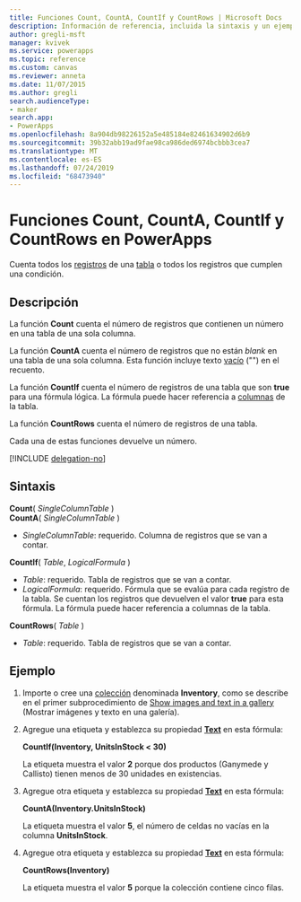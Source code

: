 ```yaml
---
title: Funciones Count, CountA, CountIf y CountRows | Microsoft Docs
description: Información de referencia, incluida la sintaxis y un ejemplo, para las funciones Count, CountA, contar.Si y CountRows en PowerApps
author: gregli-msft
manager: kvivek
ms.service: powerapps
ms.topic: reference
ms.custom: canvas
ms.reviewer: anneta
ms.date: 11/07/2015
ms.author: gregli
search.audienceType:
- maker
search.app:
- PowerApps
ms.openlocfilehash: 8a904db98226152a5e485184e82461634902d6b9
ms.sourcegitcommit: 39b32abb19ad9fae98ca986ded6974bcbbb3cea7
ms.translationtype: MT
ms.contentlocale: es-ES
ms.lasthandoff: 07/24/2019
ms.locfileid: "68473940"
---
```

# <a name="count-counta-countif-and-countrows-functions-in-powerapps"></a>Funciones Count, CountA, CountIf y CountRows en PowerApps
Cuenta todos los [registros](../working-with-tables.md#records) de una [tabla](../working-with-tables.md) o todos los registros que cumplen una condición.

## <a name="description"></a>Descripción
La función **Count** cuenta el número de registros que contienen un número en una tabla de una sola columna.

La función **CountA** cuenta el número de registros que no están *blank* en una tabla de una sola columna. Esta función incluye texto [vacío](function-isblank-isempty.md) ("") en el recuento.

La función **CountIf** cuenta el número de registros de una tabla que son **true** para una fórmula lógica.  La fórmula puede hacer referencia a [columnas](../working-with-tables.md#columns) de la tabla.

La función **CountRows** cuenta el número de registros de una tabla.

Cada una de estas funciones devuelve un número.

[!INCLUDE [delegation-no](../../../includes/delegation-no.md)]

## <a name="syntax"></a>Sintaxis
**Count**( *SingleColumnTable* )<br>
**CountA**( *SingleColumnTable* )

* *SingleColumnTable*: requerido.  Columna de registros que se van a contar.  

**CountIf**( *Table*, *LogicalFormula* )

* *Table*: requerido.  Tabla de registros que se van a contar.
* *LogicalFormula*: requerido.  Fórmula que se evalúa para cada registro de la tabla.  Se cuentan los registros que devuelven el valor **true** para esta fórmula.  La fórmula puede hacer referencia a columnas de la tabla.

**CountRows**( *Table* )

* *Table*: requerido.  Tabla de registros que se van a contar.

## <a name="example"></a>Ejemplo
1. Importe o cree una [colección](../working-with-data-sources.md#collections) denominada **Inventory**, como se describe en el primer subprocedimiento de [Show images and text in a gallery](../show-images-text-gallery-sort-filter.md) (Mostrar imágenes y texto en una galería).
2. Agregue una etiqueta y establezca su propiedad **[Text](../controls/properties-core.md)** en esta fórmula:
   
    **CountIf(Inventory, UnitsInStock < 30)**
   
    La etiqueta muestra el valor **2** porque dos productos (Ganymede y Callisto) tienen menos de 30 unidades en existencias.
3. Agregue otra etiqueta y establezca su propiedad **[Text](../controls/properties-core.md)** en esta fórmula:
   
    **CountA(Inventory.UnitsInStock)**
   
    La etiqueta muestra el valor **5**, el número de celdas no vacías en la columna **UnitsInStock**.
4. Agregue otra etiqueta y establezca su propiedad **[Text](../controls/properties-core.md)** en esta fórmula:
   
    **CountRows(Inventory)**
   
    La etiqueta muestra el valor **5** porque la colección contiene cinco filas.

